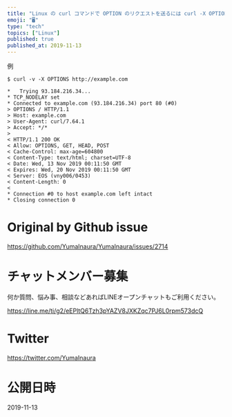```yaml
---
title: "Linux の curl コマンドで OPTION のリクエストを送るには curl -X OPTIONS <URL> ( #Linux )"
emoji: "🖥"
type: "tech"
topics: ["Linux"]
published: true
published_at: 2019-11-13
---
```


例

```
$ curl -v -X OPTIONS http://example.com

*   Trying 93.184.216.34...
* TCP_NODELAY set
* Connected to example.com (93.184.216.34) port 80 (#0)
> OPTIONS / HTTP/1.1
> Host: example.com
> User-Agent: curl/7.64.1
> Accept: */*
>
< HTTP/1.1 200 OK
< Allow: OPTIONS, GET, HEAD, POST
< Cache-Control: max-age=604800
< Content-Type: text/html; charset=UTF-8
< Date: Wed, 13 Nov 2019 00:11:50 GMT
< Expires: Wed, 20 Nov 2019 00:11:50 GMT
< Server: EOS (vny006/0453)
< Content-Length: 0
<
* Connection #0 to host example.com left intact
* Closing connection 0
```

# Original by Github issue

https://github.com/YumaInaura/YumaInaura/issues/2714








<!-- Update From Qiita API -->

# チャットメンバー募集


何か質問、悩み事、相談などあればLINEオープンチャットもご利用ください。

https://line.me/ti/g2/eEPltQ6Tzh3pYAZV8JXKZqc7PJ6L0rpm573dcQ





# Twitter


https://twitter.com/YumaInaura


<!-- Update From Qiita API -->



# 公開日時

2019-11-13
